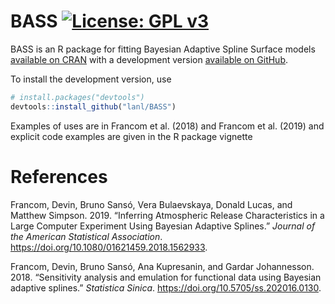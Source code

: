 BASS [![License: GPL v3](https://img.shields.io/badge/License-GPLv3-blue.svg)](https://www.gnu.org/licenses/gpl-3.0)
================

<!-- README.md is generated from README.Rmd. Please edit that file -->
BASS is an R package for fitting Bayesian Adaptive Spline Surface models [available on CRAN](https://CRAN.R-project.org/package=BASS) with a development version [available on GitHub](https://github.com/lanl/BASS).

To install the development version, use

``` r
# install.packages("devtools")
devtools::install_github("lanl/BASS")
```

Examples of uses are in Francom et al. (2018) and Francom et al. (2019) and explicit code examples are given in the R package vignette

References
==========

Francom, Devin, Bruno Sansó, Vera Bulaevskaya, Donald Lucas, and Matthew Simpson. 2019. “Inferring Atmospheric Release Characteristics in a Large Computer Experiment Using Bayesian Adaptive Splines.” *Journal of the American Statistical Association*. <https://doi.org/10.1080/01621459.2018.1562933>.

Francom, Devin, Bruno Sansó, Ana Kupresanin, and Gardar Johannesson. 2018. “Sensitivity analysis and emulation for functional data using Bayesian adaptive splines.” *Statistica Sinica*. <https://doi.org/10.5705/ss.202016.0130>.
